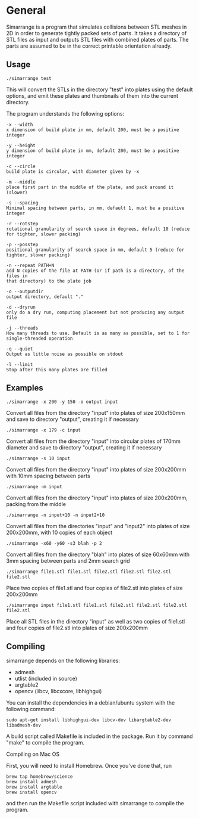 General
=======

Simarrange is a program that simulates collisions between STL meshes in 2D in order to generate tightly packed sets of parts.
It takes a directory of STL files as input and outputs STL files with combined plates of parts.
The parts are assumed to be in the correct printable orientation already.

Usage
-----

```
./simarrange test
```

This will convert the STLs in the directory "test" into plates using the default options, and emit these plates and thumbnails of them into the current directory.

The program understands the following options:

```
-x --width
x dimension of build plate in mm, default 200, must be a positive integer

-y --height
y dimension of build plate in mm, default 200, must be a positive integer

-c --circle
build plate is circular, with diameter given by -x

-m --middle
place first part in the middle of the plate, and pack around it (slower)

-s --spacing
Minimal spacing between parts, in mm, default 1, must be a positive integer

-r --rotstep
rotational granularity of search space in degrees, default 10 (reduce for tighter, slower packing)

-p --posstep
positional granularity of search space in mm, default 5 (reduce for tighter, slower packing)

-n --repeat PATH+N
add N copies of the file at PATH (or if path is a directory, of the files in
that directory) to the plate job

-o --outputdir
output directory, default "."

-d --dryrun
only do a dry run, computing placement but not producing any output file

-j --threads
How many threads to use. Default is as many as possible, set to 1 for single-threaded operation

-q --quiet
Output as little noise as possible on stdout

-l --limit
Stop after this many plates are filled
```

Examples
--------

```
./simarrange -x 200 -y 150 -o output input
```

Convert all files from the directory "input" into plates of size 200x150mm and save to directory "output", creating it if necessary

```
./simarrange -x 179 -c input
```

Convert all files from the directory "input" into circular plates of 170mm diameter and save to directory "output", creating it if necessary

```
./simarrange -s 10 input
```

Convert all files from the directory "input" into plates of size 200x200mm with 10mm spacing between parts

```
./simarrange -m input
```

Convert all files from the directory "input" into plates of size 200x200mm, packing from the middle

```
./simarrange -n input+10 -n input2+10
```

Convert all files from the directories "input" and "input2" into plates of size 200x200mm,
with 10 copies of each object

```
./simarrange -x60 -y60 -s3 blah -p 2
```

Convert all files from the directory "blah" into plates of size 60x60mm with 3mm spacing between parts and 2mm search grid


```
./simarrange file1.stl file1.stl file2.stl file2.stl file2.stl file2.stl
```

Place two copies of file1.stl and four copies of file2.stl into plates of size 200x200mm

```
./simarrange input file1.stl file1.stl file2.stl file2.stl file2.stl file2.stl
```

Place all STL files in the directory "input" as well as two copies of file1.stl and four copies of file2.stl into plates of size 200x200mm


Compiling
---------

simarrange depends on the following libraries:

* admesh
* utlist (included in source)
* argtable2
* opencv (libcv, libcxcore, libhighgui)

You can install the dependencies in a debian/ubuntu system with the following command:

```
sudo apt-get install libhighgui-dev libcv-dev libargtable2-dev libadmesh-dev
```

A build script called Makefile is included in the package. Run it by command "make" to compile the program.


Compiling on Mac OS

First, you will need to install Homebrew. Once you've done that, run

```
brew tap homebrew/science
brew install admesh
brew install argtable
brew install opencv
```

and then run the Makefile script included with simarrange to compile the program.
